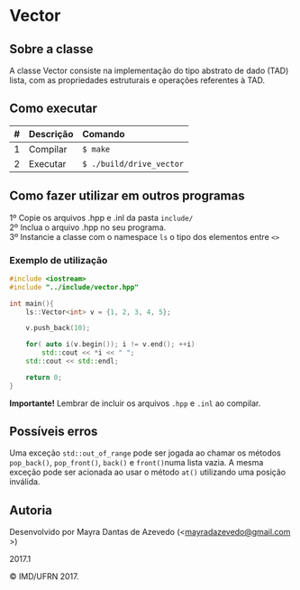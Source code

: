 # Vector

## Sobre a classe

A classe Vector consiste na implementação do tipo abstrato de dado (TAD) lista, com as propriedades estruturais e operações referentes à TAD.

## Como executar

| #       | Descrição           | Comando  |
| :------------- |:-------------| :-----|
| 1      | Compilar | ```$ make``` |
| 2      | Executar   | ```$ ./build/drive_vector``` |

## Como fazer utilizar em outros programas

1º Copie os arquivos .hpp e .inl da pasta ```include/```<br/>
2º Inclua o arquivo .hpp no seu programa.<br/>
3º Instancie a classe com o namespace ```ls```  o tipo dos elementos entre ```<>```

### Exemplo de utilização
```cpp
#include <iostream>
#include "../include/vector.hpp"

int main(){
    ls::Vector<int> v = {1, 2, 3, 4, 5};

    v.push_back(10);

    for( auto i(v.begin()); i != v.end(); ++i)
        std::cout << *i << " ";
    std::cout << std::endl;

    return 0;
}
```

**Importante!** Lembrar de incluir os arquivos ```.hpp``` e ```.inl``` ao compilar.

## Possíveis erros
Uma exceção ```std::out_of_range``` pode ser jogada ao chamar os métodos ```pop_back()```, ```pop_front()```, ```back()``` e ```front()```numa lista vazia. A mesma exceção pode ser acionada ao usar o método ```at()``` utilizando uma posição inválida.

## Autoria

Desenvolvido por Mayra Dantas de Azevedo (<mayradazevedo@gmail.com >)

2017.1

&copy; IMD/UFRN 2017.

